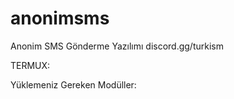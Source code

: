 # anonimsms
Anonim SMS Gönderme Yazılımı
discord.gg/turkism

TERMUX:

Yüklemeniz Gereken Modüller:

